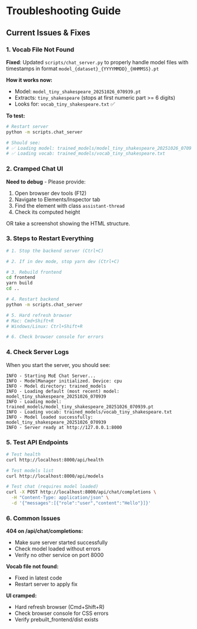 # Troubleshooting Guide

## Current Issues & Fixes

### 1. Vocab File Not Found

**Fixed**: Updated `scripts/chat_server.py` to properly handle model files with timestamps in format `model_{dataset}_{YYYYMMDD}_{HHMMSS}.pt`

**How it works now:**
- Model: `model_tiny_shakespeare_20251026_070939.pt`
- Extracts: `tiny_shakespeare` (stops at first numeric part >= 6 digits)
- Looks for: `vocab_tiny_shakespeare.txt` ✅

**To test:**
```bash
# Restart server
python -m scripts.chat_server

# Should see:
# ✅ Loading model: trained_models/model_tiny_shakespeare_20251026_070939.pt
# ✅ Loading vocab: trained_models/vocab_tiny_shakespeare.txt
```

### 2. Cramped Chat UI

**Need to debug** - Please provide:

1. Open browser dev tools (F12)
2. Navigate to Elements/Inspector tab
3. Find the element with class `assistant-thread`
4. Check its computed height

OR take a screenshot showing the HTML structure.

### 3. Steps to Restart Everything

```bash
# 1. Stop the backend server (Ctrl+C)

# 2. If in dev mode, stop yarn dev (Ctrl+C)

# 3. Rebuild frontend
cd frontend
yarn build
cd ..

# 4. Restart backend
python -m scripts.chat_server

# 5. Hard refresh browser
# Mac: Cmd+Shift+R
# Windows/Linux: Ctrl+Shift+R

# 6. Check browser console for errors
```

### 4. Check Server Logs

When you start the server, you should see:
```
INFO - Starting MoE Chat Server...
INFO - ModelManager initialized. Device: cpu
INFO - Model directory: trained_models
INFO - Loading default (most recent) model: model_tiny_shakespeare_20251026_070939
INFO - Loading model: trained_models/model_tiny_shakespeare_20251026_070939.pt
INFO - Loading vocab: trained_models/vocab_tiny_shakespeare.txt
INFO - Model loaded successfully: model_tiny_shakespeare_20251026_070939
INFO - Server ready at http://127.0.0.1:8000
```

### 5. Test API Endpoints

```bash
# Test health
curl http://localhost:8000/api/health

# Test models list
curl http://localhost:8000/api/models

# Test chat (requires model loaded)
curl -X POST http://localhost:8000/api/chat/completions \
  -H "Content-Type: application/json" \
  -d '{"messages":[{"role":"user","content":"Hello"}]}'
```

### 6. Common Issues

**404 on /api/chat/completions:**
- Make sure server started successfully
- Check model loaded without errors
- Verify no other service on port 8000

**Vocab file not found:**
- Fixed in latest code
- Restart server to apply fix

**UI cramped:**
- Hard refresh browser (Cmd+Shift+R)
- Check browser console for CSS errors
- Verify prebuilt_frontend/dist exists
